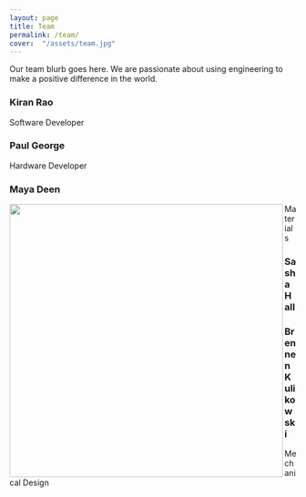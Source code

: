 ```yaml
---
layout: page
title: Team
permalink: /team/
cover:  "/assets/team.jpg"
---
```


Our team blurb goes here. We are passionate about using engineering to make a positive difference in the world.

### Kiran Rao
Software Developer

### Paul George
Hardware Developer

### Maya Deen
<img src="{{ site.baseurl }}/assets/people/maya.jpg" height="480" width="480" align="left">
Materials


### Sasha Hall

### Brennen Kulikowski
Mechanical Design
